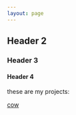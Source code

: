 ```yaml
---
layout: page
---
```


## Header 2
### Header 3
#### Header 4


these are my projects:

[cow](https://cow.com)